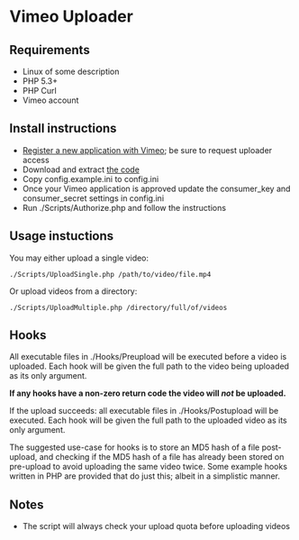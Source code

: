 # Vimeo Uploader

## Requirements
* Linux of some description
* PHP 5.3+
* PHP Curl
* Vimeo account

## Install instructions
* [Register a new application with Vimeo](http://vimeo.com/api/applications/new); be sure to request uploader access
* Download and extract [the code](https://github.com/TomNomNom/Vimeo-Uploader/tarball/master)
* Copy config.example.ini to config.ini
* Once your Vimeo application is approved update the consumer\_key and consumer\_secret settings in config.ini
* Run ./Scripts/Authorize.php and follow the instructions

## Usage instuctions
You may either upload a single video:

    ./Scripts/UploadSingle.php /path/to/video/file.mp4

Or upload videos from a directory:

    ./Scripts/UploadMultiple.php /directory/full/of/videos

## Hooks
All executable files in ./Hooks/Preupload will be executed before a video is uploaded. Each hook will be given
the full path to the video being uploaded as its only argument.

**If any hooks have a non-zero return code the video will *not* be uploaded.**

If the upload succeeds: all executable files in ./Hooks/Postupload will be executed. Each hook will be given 
the full path to the uploaded video as its only argument.

The suggested use-case for hooks is to store an MD5 hash of a file post-upload, and checking if the MD5 hash
of a file has already been stored on pre-upload to avoid uploading the same video twice. Some example hooks
written in PHP are provided that do just this; albeit in a simplistic manner. 

## Notes
* The script will always check your upload quota before uploading videos
